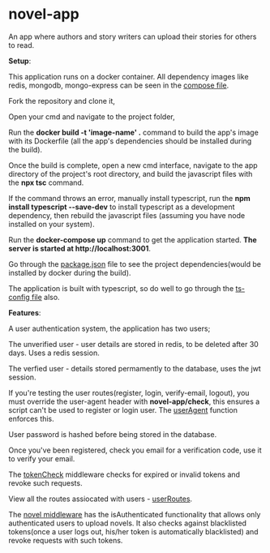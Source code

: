# novel-app
An app where authors and story writers can upload their stories for others to read.

**Setup**:

This application runs on a docker container. All dependency images like redis, mongodb, mongo-express can be seen in the [compose file](https://github.com/brainbox001/novel-app/blob/master/compose.yaml).

Fork the repository and clone it, 

Open your cmd and navigate to the project folder, 

Run the **docker build -t 'image-name' .** command to build the app's image with its Dockerfile (all the app's dependencies should be installed during the build).

Once the build is complete, open a new cmd interface, navigate to the app directory of the project's root directory, and build the javascript files with the **npx tsc** command.

If the command throws an error, manually install typescript, run the **npm install typescript --save-dev** to install typescript as a development dependency, then rebuild the javascript files (assuming you have node installed on your system).

Run the **docker-compose up** command to get the application started. **The server is started at http://localhost:3001**.

Go through the [package.json](https://github.com/brainbox001/novel-app/blob/master/app/package.json) file to see the project dependencies(would be installed by docker during the build).

The application is built with typescript, so do well to go through the [ts-config file](https://github.com/brainbox001/novel-app/blob/master/app/tsconfig.json) also.

**Features**:

A user authentication system, the application has two users;

The unverified user - user details are stored in redis, to be deleted after 30 days. Uses a redis session.

The verfied user - details stored permamently to the database, uses the jwt session.

If you're testing the user routes(register, login, verify-email, logout), you must override the user-agent header with **novel-app/check**, this ensures a script can't be used to register or login user. The [userAgent](https://github.com/brainbox001/novel-app/blob/master/app/src/middlewares/user.ts) function enforces this.

User password is hashed before being stored in the database.

Once you've been registered, check you email for a verification code, use it to verify your email.

The [tokenCheck](https://github.com/brainbox001/novel-app/blob/master/app/src/middlewares/tokenCheck.ts) middleware checks for expired or invalid tokens and revoke such requests.

View all the routes assiocated with users - [userRoutes](https://github.com/brainbox001/novel-app/blob/master/app/src/routers/userRoute.ts).

The [novel middleware](https://github.com/brainbox001/novel-app/blob/master/app/src/middlewares/novel.ts#L9) has the isAuthenticated functionality that allows only authenticated users to upload novels. It also checks against blacklisted tokens(once a user logs out, his/her token is automatically blacklisted) and revoke requests with such tokens.
